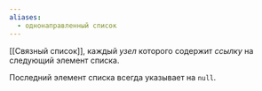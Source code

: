 ```yaml
---
aliases:
  - однонаправленный список
---
```

[[Связный список]], каждый *узел* которого содержит *ссылку* на следующий элемент списка.

Последний элемент списка всегда указывает на `null`.
